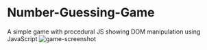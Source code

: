 # Number-Guessing-Game
A simple game with procedural JS showing DOM manipulation using JavaScript
![game-screenshot](https://user-images.githubusercontent.com/98279835/153019995-479ae429-cd41-4911-a196-33d2332f2884.PNG)
